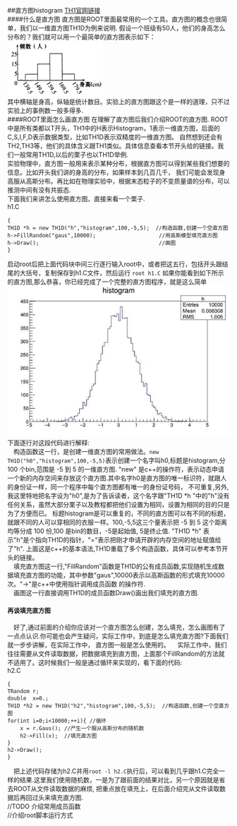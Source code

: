 ##直方图histogram
[TH1官网链接](https://root.cern.ch/doc/master/classTH1.html)  
####什么是直方图
直方图是ROOT里面最常用的一个工具。直方图的概念也很简单，我们以一维直方图TH1D为例来说明.
假设一个班级有50人，他们的身高怎么分布的？我们就可以用一个最简单的直方图表示如下：
![image](histogram.jpg)  
其中横轴是身高，纵轴是统计数目。实验上的直方图跟这个是一样的道理，只不过实验上的事例数一般多得多.  
####ROOT里面怎么画直方图
在理解了直方图后我们介绍ROOT的直方图.
ROOT中是所有类都以T开头，TH1中的H表示Histogram，1表示一维直方图，后面的C,S,I,F,D表示数据类型，比如TH1D表示双精度的一维直方图。
自然想到还会有TH2,TH3等，他们的具体含义跟TH1类似。具体信息查看本节开头给的链接。我们一般常用TH1D,以后的栗子也以TH1D举例.  
实验物理中，直方图一般用来表示某种分布，根据直方图可以得到某些我们想要的信息。比如开头我们讲的身高的分布，如果样本到几百几千，
我们可能会发现身高服从高斯分布。再比如在物理实验中，根据末态粒子的不变质量谱的分布，可以推测中间有没有共振态.  
下面我们来讲怎么使用直方图，直接来看一个栗子.  
h1.C  
```
{
TH1D *h = new TH1D("h","histogram",100,-5,5);  //构造函数,创建一个空直方图
h->FillRandom("gaus",10000);                    //用高斯模型填充直方图
h->Draw();                                      //画图
}  
```
启动root后把上面代码块中间三行逐行输入root中，或者把这五行，包括开头跟结尾的大括号，复制保存到h1.C文件，然后运行
``
root h1.C
``
如果你能看到如下所示的直方图,那么恭喜，你已经完成了一个完整的直方图程序，就是这么简单  
![image](h1.jpg)  
下面逐行对这段代码进行解释:   
&emsp;构造函数这一行，是创建一维直方图的常用做法。``new TH1D("h0","histogram",100,-5,5)``表示创建一个名字叫h0,标题是histogram,分 100 个bin,范围是 -5 到 5 的一维直方图.
"new" 是c++的操作符，表示动态申请一个新的内存空间来存放这个直方图.其中名字h0是直方图的唯一标识符，就跟人的身份证一样，同一个程序中每个直方图都有唯一的身份证号码，
不可重复,另外,我这里特地把名字设为"h0",是为了告诉读者，这个名字跟"TH1D \*h "中的"h"没有任何关系，虽然大部分栗子以及教程都把他们设置为相同，设置为相同的目的只是为了方便而已。
标题histogram是可以重复的，不同的直方图可以有不同的标题，就跟不同的人可以穿相同的衣服一样。100,-5,5这三个量表示把 -5 到 5 这个距离均等分成 100 份,100 是bin的数目，-5是起始值,
5是终止值. "TH1D \*h" 表示"h"是个指向TH1D的指针，"="表示把刚才申请开辟的内存空间的地址赋值给了"h".
上面这是c++的基本语法,TH1D重载了多个构造函数，具体可以参考本节开头的链接。  
&emsp;填充直方图这一行,"FillRandom"函数是TH1D的公有成员函数,实现随机生成数据填充直方图的功能，其中参数"gaus",10000表示以高斯函数的形式填充10000次。"->"是c++中使用指针调用成员函数
的操作符.  
&emsp;画图这一行直接调用TH1D的成员函数Draw()画出我们填充的直方图.  
#### 再谈填充直方图
&emsp;好了,通过前面的介绍你应该对一个直方图怎么创建，怎么填充，怎么画图有了一点点认识.你可能也会产生疑问，实际工作中，到底是怎么填充直方图?下面我们就一步步讲解，在实际工作中，
直方图一般是怎么使用的。
&emsp;实际工作中，我们往往需要从文件读取数据，把数据填充到直方图，上面那个FillRandom的方法就不适用了。这时候我们一般是通过循环来实现的，看下面的代码:    
h2.C
```
{
TRandom r;
double  x=0.;
TH1D *h2 = new TH1D("h2","histogram",100,-5,5);  //构造函数,创建一个空直方图
for(int i=0;i<10000;++i){ //循环
    x = r.Gaus(); //产生一个服从高斯分布的随机数
    h2->Fill(x);  //填充直方图
}
h2->Draw();
}
```
&emsp;把上述代码存储为h2.C并用``root -l h2.C``执行后，可以看到几乎跟h1.C完全一样的结果.这里我们使用随机数，一是为了跟前面的结果对比，另一个原因就是省去ROOT从文件读取数据的麻烦,
把重点放在填充上，在后面介绍完从文件读取数据后再回过头来填充直方图.  
//TODO 介绍常用成员函数  
//介绍root脚本运行方式  
